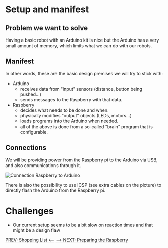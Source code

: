 # Setup and manifest

## Problem we want to solve

Having a basic robot with an Arduino kit is nice but the Arduino has a very small amount of memory, which limits what we can do with our robots.

## Manifest

In other words, these are the basic design premises we will try to stick with:

- Arduino 
  - receives data from "input" sensors (distance, button being pushed...)
  - sends messages to the Raspberry with that data.
- Raspberry
  - decides what needs to be done and when.
  - physically modifies "output" objects (LEDs, motors...)
  - loads programs into the Arduino when needed.
  - all of the above is done from a so-called "brain" program that is configurable.

## Connections

We will be providing power from the Raspberry pi to the Arduino via USB, and also communications through it.

![Connection Raspberry to Arduino](../img/conn_raspi_ardu.jpg)

There is also the possibility to use ICSP (see extra cables on the picture) to directly flash the Arduino from the Raspberry pi.

# Challenges
- Our current setup seems to be a bit slow on reaction times and that might be a design flaw

[PREV: Shopping List <--](000_ShoppingList.md) [--> NEXT: Preparing the Raspberry](002_Raspberry.md)
